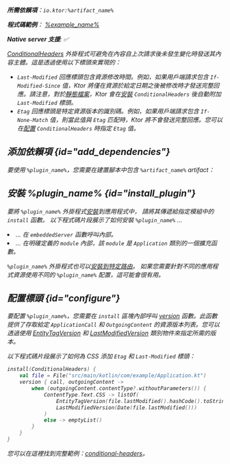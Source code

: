 [//]: # (title: 條件式標頭)

<primary-label ref="server-plugin"/>

<var name="artifact_name" value="ktor-server-conditional-headers"/>
<var name="package_name" value="io.ktor.server.plugins.conditionalheaders"/>
<var name="plugin_name" value="ConditionalHeaders"/>

<tldr>
<p>
<b>所需依賴項</b>：<code>io.ktor:%artifact_name%</code>
</p>
<var name="example_name" value="conditional-headers"/>
<p>
    <b>程式碼範例</b>：
    <a href="https://github.com/ktorio/ktor-documentation/tree/%ktor_version%/codeSnippets/snippets/%example_name%">
        %example_name%
    </a>
</p>
<p>
    <b><Links href="/ktor/server-native" summary="Ktor 支援 Kotlin/Native，並允許您在沒有額外運行時或虛擬機器的情況下運行伺服器。">Native server</Links> 支援</b>: ✅
</p>
</tldr>

[ConditionalHeaders](https://api.ktor.io/ktor-server/ktor-server-plugins/ktor-server-conditional-headers/io.ktor.server.plugins.conditionalheaders/-conditional-headers.html) 外掛程式可避免在內容自上次請求後未發生變化時發送其內容主體。這是透過使用以下標頭來實現的：
*   `Last-Modified` 回應標頭包含資源修改時間。例如，如果用戶端請求包含 `If-Modified-Since` 值，Ktor 將僅在資源於給定日期之後被修改時才發送完整回應。請注意，對於[靜態檔案](server-static-content.md)，Ktor 會在[安裝](#install_plugin) `ConditionalHeaders` 後自動附加 `Last-Modified` 標頭。
*   `Etag` 回應標頭是特定資源版本的識別碼。例如，如果用戶端請求包含 `If-None-Match` 值，則當此值與 `Etag` 匹配時，Ktor 將不會發送完整回應。您可以在[配置](#configure) `ConditionalHeaders` 時指定 `Etag` 值。

## 添加依賴項 {id="add_dependencies"}

<p>
    要使用 <code>%plugin_name%</code>，您需要在建置腳本中包含 <code>%artifact_name%</code> artifact：
</p>
<Tabs group="languages">
    <TabItem title="Gradle (Kotlin)" group-key="kotlin">
        <code-block lang="Kotlin" code="            implementation(&quot;io.ktor:%artifact_name%:$ktor_version&quot;)"/>
    </TabItem>
    <TabItem title="Gradle (Groovy)" group-key="groovy">
        <code-block lang="Groovy" code="            implementation &quot;io.ktor:%artifact_name%:$ktor_version&quot;"/>
    </TabItem>
    <TabItem title="Maven" group-key="maven">
        <code-block lang="XML" code="            &lt;dependency&gt;&#10;                &lt;groupId&gt;io.ktor&lt;/groupId&gt;&#10;                &lt;artifactId&gt;%artifact_name%-jvm&lt;/artifactId&gt;&#10;                &lt;version&gt;${ktor_version}&lt;/version&gt;&#10;            &lt;/dependency&gt;"/>
    </TabItem>
</Tabs>

## 安裝 %plugin_name% {id="install_plugin"}

<p>
    要將 <code>%plugin_name%</code> 外掛程式<a href="#install">安裝</a>到應用程式中，
    請將其傳遞給指定<Links href="/ktor/server-modules" summary="模組允許您透過分組路由來組織您的應用程式。">模組</Links>中的 <code>install</code> 函數。
    以下程式碼片段展示了如何安裝 <code>%plugin_name%</code> ...
</p>
<list>
    <li>
        ... 在 <code>embeddedServer</code> 函數呼叫內部。
    </li>
    <li>
        ... 在明確定義的 <code>module</code> 內部，該 <code>module</code> 是 <code>Application</code> 類別的一個擴充函數。
    </li>
</list>
<Tabs>
    <TabItem title="embeddedServer">
        <code-block lang="kotlin" code="            import io.ktor.server.engine.*&#10;            import io.ktor.server.netty.*&#10;            import io.ktor.server.application.*&#10;            import %package_name%.*&#10;&#10;            fun main() {&#10;                embeddedServer(Netty, port = 8080) {&#10;                    install(%plugin_name%)&#10;                    // ...&#10;                }.start(wait = true)&#10;            }"/>
    </TabItem>
    <TabItem title="module">
        <code-block lang="kotlin" code="            import io.ktor.server.application.*&#10;            import %package_name%.*&#10;            // ...&#10;            fun Application.module() {&#10;                install(%plugin_name%)&#10;                // ...&#10;            }"/>
    </TabItem>
</Tabs>
<p>
    <code>%plugin_name%</code> 外掛程式也可以<a href="#install-route">安裝到特定路由</a>。
    如果您需要針對不同的應用程式資源使用不同的 <code>%plugin_name%</code> 配置，這可能會很有用。
</p>

## 配置標頭 {id="configure"}

要配置 `%plugin_name%`，您需要在 <code>install</code> 區塊內部呼叫 [version](https://api.ktor.io/ktor-server/ktor-server-plugins/ktor-server-conditional-headers/io.ktor.server.plugins.conditionalheaders/-conditional-headers-config/version.html) 函數。此函數提供了存取給定 <code>ApplicationCall</code> 和 <code>OutgoingContent</code> 的資源版本列表。您可以透過使用 [EntityTagVersion](https://api.ktor.io/ktor-http/io.ktor.http.content/-entity-tag-version/index.html) 和 [LastModifiedVersion](https://api.ktor.io/ktor-http/io.ktor.http.content/-last-modified-version/index.html) 類別物件來指定所需的版本。

以下程式碼片段展示了如何為 CSS 添加 <code>Etag</code> 和 <code>Last-Modified</code> 標頭：
```kotlin
install(ConditionalHeaders) {
    val file = File("src/main/kotlin/com/example/Application.kt")
    version { call, outgoingContent ->
        when (outgoingContent.contentType?.withoutParameters()) {
            ContentType.Text.CSS -> listOf(
                EntityTagVersion(file.lastModified().hashCode().toString()),
                LastModifiedVersion(Date(file.lastModified()))
            )
            else -> emptyList()
        }
    }
}
```

您可以在這裡找到完整範例：[conditional-headers](https://github.com/ktorio/ktor-documentation/tree/%ktor_version%/codeSnippets/snippets/conditional-headers)。